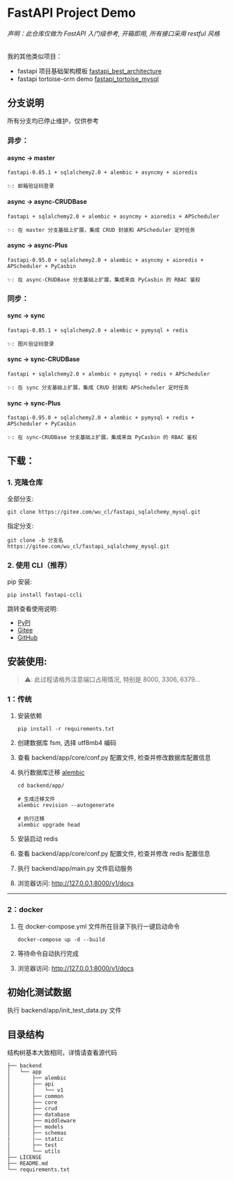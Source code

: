 # FastAPI Project Demo

###### 声明：此仓库仅做为 FastAPI 入门级参考, 开箱即用, 所有接口采用 restful 风格

我的其他类似项目：

- fastapi 项目基础架构模板 [fastapi_best_architecture](https://github.com/wu-clan/fastapi_best_architecture)  
- fastapi tortoise-orm demo [fastapi_tortoise_mysql](https://github.com/wu-clan/fastapi_tortoise_mysql)

## 分支说明

所有分支均已停止维护，仅供参考

### 异步：

#### async -> master

```text
fastapi-0.85.1 + sqlalchemy2.0 + alembic + asyncmy + aioredis

✨: 邮箱验证码登录
```

#### async -> async-CRUDBase

```text
fastapi + sqlalchemy2.0 + alembic + asyncmy + aioredis + APScheduler

✨: 在 master 分支基础上扩展，集成 CRUD 封装和 APScheduler 定时任务
```

#### async -> async-Plus

```text
fastapi-0.95.0 + sqlalchemy2.0 + alembic + asyncmy + aioredis + APScheduler + PyCasbin

✨: 在 async-CRUDBase 分支基础上扩展，集成来自 PyCasbin 的 RBAC 鉴权
```

### 同步：

#### sync -> sync

```text
fastapi-0.85.1 + sqlalchemy2.0 + alembic + pymysql + redis

✨: 图片验证码登录
```

#### sync -> sync-CRUDBase

```text
fastapi + sqlalchemy2.0 + alembic + pymysql + redis + APScheduler

✨: 在 sync 分支基础上扩展，集成 CRUD 封装和 APScheduler 定时任务
```

#### sync -> sync-Plus

```text
fastapi-0.95.0 + sqlalchemy2.0 + alembic + pymysql + redis + APScheduler + PyCasbin

✨: 在 sync-CRUDBase 分支基础上扩展，集成来自 PyCasbin 的 RBAC 鉴权
```

## 下载：

### 1. 克隆仓库

全部分支:

```shell
git clone https://gitee.com/wu_cl/fastapi_sqlalchemy_mysql.git
```

指定分支:

```shell
git clone -b 分支名 https://gitee.com/wu_cl/fastapi_sqlalchemy_mysql.git
```

### 2. 使用 CLI（推荐）

pip 安装:

```shell
pip install fastapi-ccli
```

跳转查看使用说明:

- [PyPI](https://pypi.org/project/fastapi-ccli)
- [Gitee](https://gitee.com/wu_cl/fastapi_ccli)
- [GitHub](https://github.com/wu-clan/fastapi_ccli)

## 安装使用:

> ⚠️: 此过程请格外注意端口占用情况, 特别是 8000, 3306, 6379...

### 1：传统

1. 安装依赖
    ```shell
    pip install -r requirements.txt
    ```

2. 创建数据库 fsm, 选择 utf8mb4 编码
3. 查看 backend/app/core/conf.py 配置文件, 检查并修改数据库配置信息
4. 执行数据库迁移 [alembic](https://alembic.sqlalchemy.org/en/latest/tutorial.html)
    ```shell
    cd backend/app/
    
    # 生成迁移文件
    alembic revision --autogenerate
    
    # 执行迁移
    alembic upgrade head
    ```

5. 安装启动 redis
6. 查看 backend/app/core/conf.py 配置文件, 检查并修改 redis 配置信息
7. 执行 backend/app/main.py 文件启动服务
8. 浏览器访问: http://127.0.0.1:8000/v1/docs

---

### 2：docker

1. 在 docker-compose.yml 文件所在目录下执行一键启动命令

    ```shell
    docker-compose up -d --build
    ```
2. 等待命令自动执行完成

3. 浏览器访问: http://127.0.0.1:8000/v1/docs

## 初始化测试数据

执行 backend/app/init_test_data.py 文件

## 目录结构

结构树基本大致相同，详情请查看源代码

```text
├── backend
│   └── app
│       ├── alembic
│       ├── api
│       │   └── v1
│       ├── common
│       ├── core
│       ├── crud
│       ├── database
│       ├── middleware
│       ├── models
│       ├── schemas
|       |—— static
│       ├── test
│       └── utils
├── LICENSE
├── README.md
└── requirements.txt
```
